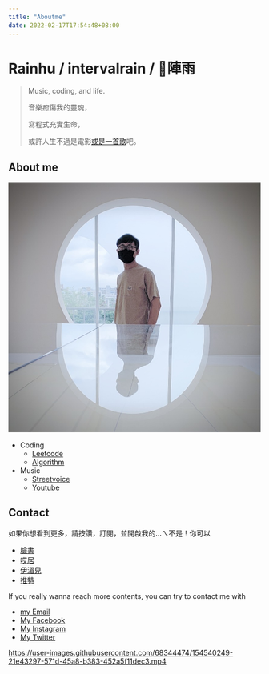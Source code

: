 ```yaml
---
title: "Aboutme"
date: 2022-02-17T17:54:48+08:00
---
```


# Rainhu / intervalrain / 陣雨
>
> Music, coding, and life.
>
> 音樂癒傷我的靈魂，
>
> 寫程式充實生命，
>
> 或許人生不過是電影[或是一首歌](https://streetvoice.com/intervalrain/songs/646909/)吧。

## About me
![me](/images/me.jpeg "me")
- Coding
  - [Leetcode](https://github.com/intervalrain/leetcode)
  - [Algorithm](https://github.com/intervalrain/algo)
- Music
  - [Streetvoice](https://streetvoice.com/intervalrain/)
  - [Youtube](https://www.youtube.com/channel/UCE0Y75__1fPNJGmwbMG0MSA)

## Contact

如果你想看到更多，請按讚，訂閱，並開啟我的…ㄟ不是！你可以 
- [臉書](https://www.facebook.com/intervalrain)
- [哎居](https://www.instagram.com/intervalrain)
- [伊湄兒](https://intervalrain@gmail.com)
- [推特](https://twitter.com/Intervalrain)

If you really wanna reach more contents, you can try to contact me with
- [my Email](https://intervalrain@gmail.com)
- [My Facebook](https://www.facebook.com/intervalrain)
- [My Instagram](https://www.instagram.com/intervalrain)
- [My Twitter](https://twitter.com/Intervalrain)


https://user-images.githubusercontent.com/68344474/154540249-21e43297-571d-45a8-b383-452a5f11dec3.mp4
